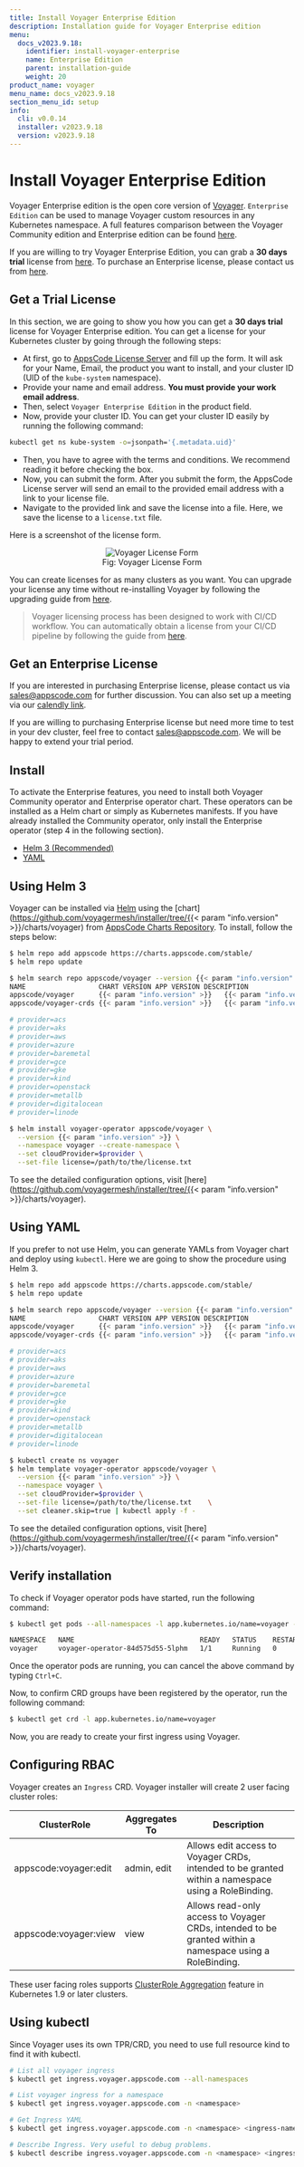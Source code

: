 ```yaml
---
title: Install Voyager Enterprise Edition
description: Installation guide for Voyager Enterprise edition
menu:
  docs_v2023.9.18:
    identifier: install-voyager-enterprise
    name: Enterprise Edition
    parent: installation-guide
    weight: 20
product_name: voyager
menu_name: docs_v2023.9.18
section_menu_id: setup
info:
  cli: v0.0.14
  installer: v2023.9.18
  version: v2023.9.18
---
```


# Install Voyager Enterprise Edition

Voyager Enterprise edition is the open core version of [Voyager](https://github.com/voyagermesh). `Enterprise Edition` can be used to manage Voyager custom resources in any Kubernetes namespace. A full features comparison between the Voyager Community edition and Enterprise edition can be found [here](https://voyagermesh.com/pricing/).

If you are willing to try Voyager Enterprise Edition, you can grab a **30 days trial** license from [here](https://license-issuer.appscode.com/?p=voyager-enterprise). To purchase an Enterprise license, please contact us from [here](https://appscode.com/contact).

## Get a Trial License

In this section, we are going to show you how you can get a **30 days trial** license for Voyager Enterprise edition. You can get a license for your Kubernetes cluster by going through the following steps:

- At first, go to [AppsCode License Server](https://license-issuer.appscode.com/?p=voyager-enterprise) and fill up the form. It will ask for your Name, Email, the product you want to install, and your cluster ID (UID of the `kube-system` namespace).
- Provide your name and email address. **You must provide your work email address**.
- Then, select `Voyager Enterprise Edition` in the product field.
- Now, provide your cluster ID. You can get your cluster ID easily by running the following command:

```bash
kubectl get ns kube-system -o=jsonpath='{.metadata.uid}'
```

- Then, you have to agree with the terms and conditions. We recommend reading it before checking the box.
- Now, you can submit the form. After you submit the form, the AppsCode License server will send an email to the provided email address with a link to your license file.
- Navigate to the provided link and save the license into a file. Here, we save the license to a `license.txt` file.

Here is a screenshot of the license form.

<figure align="center">
  <img alt="Voyager License Form" src="/docs/v2023.9.18/images/setup/enterprise_license_form.png">
  <figcaption align="center">Fig: Voyager License Form</figcaption>
</figure>

You can create licenses for as many clusters as you want. You can upgrade your license any time without re-installing Voyager by following the upgrading guide from [here](/docs/v2023.9.18/setup/upgrade/#updating-license).

> Voyager licensing process has been designed to work with CI/CD workflow. You can automatically obtain a license from your CI/CD pipeline by following the guide from [here](https://github.com/appscode/offline-license-server#api-reference).

## Get an Enterprise License

If you are interested in purchasing Enterprise license, please contact us via sales@appscode.com for further discussion. You can also set up a meeting via our [calendly link](https://calendly.com/appscode/30min).

If you are willing to purchasing Enterprise license but need more time to test in your dev cluster, feel free to contact sales@appscode.com. We will be happy to extend your trial period.

## Install

To activate the Enterprise features, you need to install both Voyager Community operator and Enterprise operator chart. These operators can be installed as a Helm chart or simply as Kubernetes manifests. If you have already installed the Community operator, only install the Enterprise operator (step 4 in the following section).

<ul class="nav nav-tabs" id="installerTab" role="tablist">
  <li class="nav-item">
    <a class="nav-link active" id="helm3-tab" data-toggle="tab" href="#helm3" role="tab" aria-controls="helm3" aria-selected="true">Helm 3 (Recommended)</a>
  </li>
  <li class="nav-item">
    <a class="nav-link" id="script-tab" data-toggle="tab" href="#script" role="tab" aria-controls="script" aria-selected="false">YAML</a>
  </li>
</ul>
<div class="tab-content" id="installerTabContent">
  <div class="tab-pane fade show active" id="helm3" role="tabpanel" aria-labelledby="helm3-tab">

## Using Helm 3

Voyager can be installed via [Helm](https://helm.sh/) using the [chart](https://github.com/voyagermesh/installer/tree/{{< param "info.version" >}}/charts/voyager) from [AppsCode Charts Repository](https://github.com/appscode/charts). To install, follow the steps below:

```bash
$ helm repo add appscode https://charts.appscode.com/stable/
$ helm repo update

$ helm search repo appscode/voyager --version {{< param "info.version" >}}
NAME                  CHART VERSION APP VERSION DESCRIPTION
appscode/voyager      {{< param "info.version" >}}   {{< param "info.version" >}}     Voyager by AppsCode - Secure L7/L4 Ingress Cont...
appscode/voyager-crds {{< param "info.version" >}}   {{< param "info.version" >}}     Voyager Custom Resource Definitions

# provider=acs
# provider=aks
# provider=aws
# provider=azure
# provider=baremetal
# provider=gce
# provider=gke
# provider=kind
# provider=openstack
# provider=metallb
# provider=digitalocean
# provider=linode

$ helm install voyager-operator appscode/voyager \
  --version {{< param "info.version" >}} \
  --namespace voyager --create-namespace \
  --set cloudProvider=$provider \
  --set-file license=/path/to/the/license.txt
```

To see the detailed configuration options, visit [here](https://github.com/voyagermesh/installer/tree/{{< param "info.version" >}}/charts/voyager).

</div>
<div class="tab-pane fade" id="script" role="tabpanel" aria-labelledby="script-tab">

## Using YAML

If you prefer to not use Helm, you can generate YAMLs from Voyager chart and deploy using `kubectl`. Here we are going to show the procedure using Helm 3.

```bash
$ helm repo add appscode https://charts.appscode.com/stable/
$ helm repo update

$ helm search repo appscode/voyager --version {{< param "info.version" >}}
NAME                  CHART VERSION APP VERSION DESCRIPTION
appscode/voyager      {{< param "info.version" >}}   {{< param "info.version" >}}     Voyager by AppsCode - Secure L7/L4 Ingress Cont...
appscode/voyager-crds {{< param "info.version" >}}   {{< param "info.version" >}}     Voyager Custom Resource Definitions

# provider=acs
# provider=aks
# provider=aws
# provider=azure
# provider=baremetal
# provider=gce
# provider=gke
# provider=kind
# provider=openstack
# provider=metallb
# provider=digitalocean
# provider=linode

$ kubectl create ns voyager
$ helm template voyager-operator appscode/voyager \
  --version {{< param "info.version" >}} \
  --namespace voyager \
  --set cloudProvider=$provider \
  --set-file license=/path/to/the/license.txt    \
  --set cleaner.skip=true | kubectl apply -f -
```

To see the detailed configuration options, visit [here](https://github.com/voyagermesh/installer/tree/{{< param "info.version" >}}/charts/voyager).

</div>
</div>

## Verify installation

To check if Voyager operator pods have started, run the following command:

```bash
$ kubectl get pods --all-namespaces -l app.kubernetes.io/name=voyager --watch

NAMESPACE   NAME                               READY   STATUS    RESTARTS   AGE
voyager     voyager-operator-84d575d55-5lphm   1/1     Running   0          6m42s
```

Once the operator pods are running, you can cancel the above command by typing `Ctrl+C`.

Now, to confirm CRD groups have been registered by the operator, run the following command:

```bash
$ kubectl get crd -l app.kubernetes.io/name=voyager
```

Now, you are ready to create your first ingress using Voyager.

## Configuring RBAC

Voyager creates an `Ingress` CRD. Voyager installer will create 2 user facing cluster roles:

| ClusterRole           | Aggregates To | Description                           |
|-----------------------|---------------|---------------------------------------|
| appscode:voyager:edit | admin, edit   | Allows edit access to Voyager CRDs, intended to be granted within a namespace using a RoleBinding. |
| appscode:voyager:view | view          | Allows read-only access to Voyager CRDs, intended to be granted within a namespace using a RoleBinding. |

These user facing roles supports [ClusterRole Aggregation](https://kubernetes.io/docs/admin/authorization/rbac/#aggregated-clusterroles) feature in Kubernetes 1.9 or later clusters.


## Using kubectl

Since Voyager uses its own TPR/CRD, you need to use full resource kind to find it with kubectl.

```bash
# List all voyager ingress
$ kubectl get ingress.voyager.appscode.com --all-namespaces

# List voyager ingress for a namespace
$ kubectl get ingress.voyager.appscode.com -n <namespace>

# Get Ingress YAML
$ kubectl get ingress.voyager.appscode.com -n <namespace> <ingress-name> -o yaml

# Describe Ingress. Very useful to debug problems.
$ kubectl describe ingress.voyager.appscode.com -n <namespace> <ingress-name>
```
